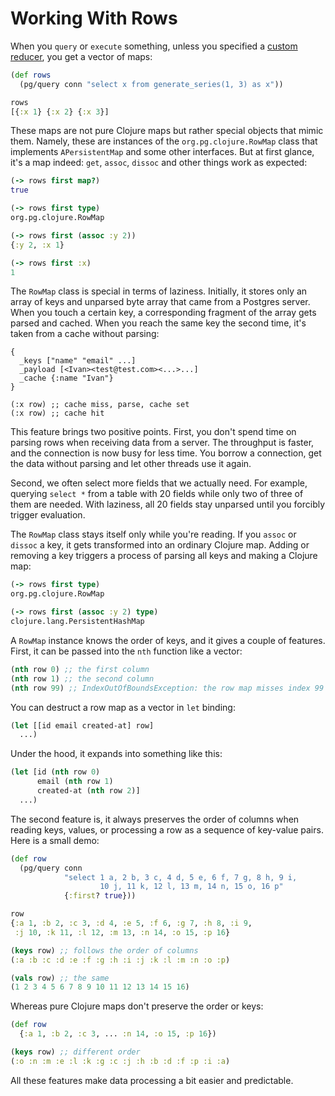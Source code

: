 # Working With Rows

When you `query` or `execute` something, unless you specified a [custom
reducer](/docs/folders.md), you get a vector of maps:

~~~clojure
(def rows
  (pg/query conn "select x from generate_series(1, 3) as x"))

rows
[{:x 1} {:x 2} {:x 3}]
~~~

These maps are not pure Clojure maps but rather special objects that mimic
them. Namely, these are instances of the `org.pg.clojure.RowMap` class that
implements `APersistentMap` and some other interfaces. But at first glance, it's
a map indeed: `get`, `assoc`, `dissoc` and other things work as expected:

~~~clojure
(-> rows first map?)
true

(-> rows first type)
org.pg.clojure.RowMap

(-> rows first (assoc :y 2))
{:y 2, :x 1}

(-> rows first :x)
1
~~~

The `RowMap` class is special in terms of laziness. Initially, it stores only an
array of keys and unparsed byte array that came from a Postgres server. When you
touch a certain key, a corresponding fragment of the array gets parsed and
cached. When you reach the same key the second time, it's taken from a cache
without parsing:

~~~text
{
  _keys ["name" "email" ...]
  _payload [<Ivan><test@test.com><...>...]
  _cache {:name "Ivan"}
}

(:x row) ;; cache miss, parse, cache set
(:x row) ;; cache hit
~~~

This feature brings two positive points. First, you don't spend time on parsing
rows when receiving data from a server. The throughput is faster, and the
connection is now busy for less time. You borrow a connection, get the data
without parsing and let other threads use it again.

Second, we often select more fields that we actually need. For example, querying
`select *` from a table with 20 fields while only two of three of them are
needed. With laziness, all 20 fields stay unparsed until you forcibly trigger
evaluation.

The `RowMap` class stays itself only while you're reading. If you `assoc` or
`dissoc` a key, it gets transformed into an ordinary Clojure map. Adding or
removing a key triggers a process of parsing all keys and making a Clojure map:

~~~clojure
(-> rows first type)
org.pg.clojure.RowMap

(-> rows first (assoc :y 2) type)
clojure.lang.PersistentHashMap
~~~

A `RowMap` instance knows the order of keys, and it gives a couple of
features. First, it can be passed into the `nth` function like a vector:

~~~clojure
(nth row 0) ;; the first column
(nth row 1) ;; the second column
(nth row 99) ;; IndexOutOfBoundsException: the row map misses index 99
~~~

You can destruct a row map as a vector in `let` binding:

~~~clojure
(let [[id email created-at] row]
  ...)
~~~

Under the hood, it expands into something like this:

~~~clojure
(let [id (nth row 0)
      email (nth row 1)
      created-at (nth row 2)]
  ...)
~~~

The second feature is, it always preserves the order of columns when reading
keys, values, or processing a row as a sequence of key-value pairs. Here is a
small demo:

~~~clojure
(def row
  (pg/query conn
            "select 1 a, 2 b, 3 c, 4 d, 5 e, 6 f, 7 g, 8 h, 9 i,
                    10 j, 11 k, 12 l, 13 m, 14 n, 15 o, 16 p"
            {:first? true}))

row
{:a 1, :b 2, :c 3, :d 4, :e 5, :f 6, :g 7, :h 8, :i 9,
 :j 10, :k 11, :l 12, :m 13, :n 14, :o 15, :p 16}

(keys row) ;; follows the order of columns
(:a :b :c :d :e :f :g :h :i :j :k :l :m :n :o :p)

(vals row) ;; the same
(1 2 3 4 5 6 7 8 9 10 11 12 13 14 15 16)
~~~

Whereas pure Clojure maps don't preserve the order or keys:

~~~clojure
(def row
  {:a 1, :b 2, :c 3, ... :n 14, :o 15, :p 16})

(keys row) ;; different order
(:o :n :m :e :l :k :g :c :j :h :b :d :f :p :i :a)
~~~

All these features make data processing a bit easier and predictable.
